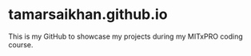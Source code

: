 # tamarsaikhan.github.io
This is my GitHub to showcase my projects during my MITxPRO coding course. 
